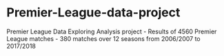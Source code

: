 # Premier-League-data-project
Premier League Data Exploring Analysis project - Results of 4560 Premier League matches - 380 matches over 12 seasons from 2006/2007 to 2017/2018
